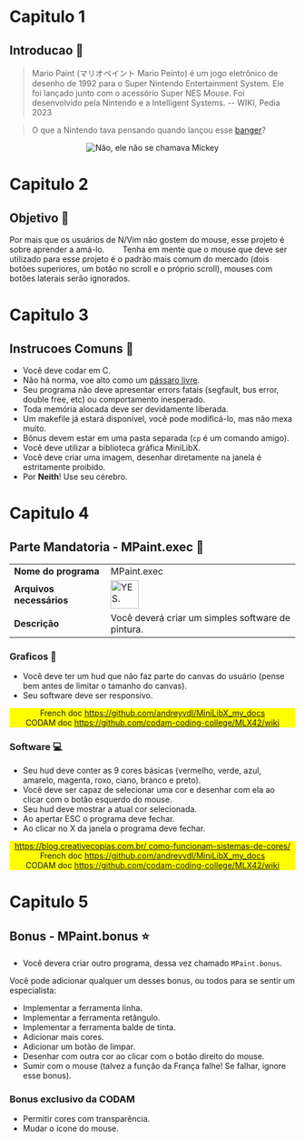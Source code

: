 # Capitulo 1
## Introducao 📢

> Mario Paint (マリオペイント Mario Peinto) é um jogo eletrônico de desenho de
> 1992 para o Super Nintendo Entertainment System. Ele foi lançado junto com o
> acessório Super NES Mouse. Foi desenvolvido pela Nintendo e a Intelligent
> Systems. -- WIKI, Pedia 2023

> O que a Nintendo tava pensando quando lançou esse <a href="https://youtu.be/
	uCRB5N8LQN4?si=NCp5ixcapw73F4ZU" target="_blank">banger</a>?

<div align="center">
	<img src="https://www.computerhope.com/issues/pictures/first-mouse.png"
		alt="Não, ele não se chamava Mickey">
</div>

# Capitulo 2
## Objetivo 🎯

Por mais que os usuários de N/Vim não gostem do mouse, esse projeto é sobre
aprender a amá-lo.
&emsp;&emsp;Tenha em mente que o mouse que deve ser utilizado para esse projeto
é o padrão mais comum do mercado (dois botões superiores, um botão no scroll e
o próprio scroll), mouses com botões laterais serão ignorados.

# Capitulo 3
## Instrucoes Comuns 📝

- Você deve codar em C.
- Não há norma, voe alto como um
	<a href="https://www.youtube.com/watch?v=d43lJsK7Kvo">pássaro livre</a>.
- Seu programa não deve apresentar errors fatais (segfault, bus error, double
	free, etc) ou comportamento inesperado.
- Toda memória alocada deve ser devidamente liberada.
- Um makefile já estará disponível, você pode modificá-lo, mas não mexa muito.
- Bônus devem estar em uma pasta separada (`cp` é um comando amigo).
- Você deve utilizar a biblioteca gráfica MiniLibX.
- Você deve criar uma imagem, desenhar diretamente na janela é estritamente
	proibido.
- Por **Neith**! Use seu cérebro.

# Capitulo 4
## Parte Mandatoria - MPaint.exec 🔰

<table align="center">
	<tr>
		<td style="font-weight: bold">Nome do programa</td>
		<td>MPaint.exec</td>
	</tr>
	<tr>
		<td style="font-weight: bold">Arquivos necessários</td>
		<td><img src="https://external-content.duckduckgo.com/iu/?u=https
			%3A%2F%2Fi.kym-cdn.com%2Fphotos%2Fimages%2Ffacebook%2F001%2F650
			%2F747%2Faaf.png&f=1&nofb=1&ipt
			=c2207ab0bf2f61352e482d823d47c17c9b44335119f91b6b8479907357e56152
			&ipo=images" alt="YES." width="50px"></td>
	</tr>
	<tr>
		<td style="font-weight: bold">Descrição</td>
		<td>Você deverá criar um simples software de pintura.</td>
	</tr>
</table>

### Graficos 👾

- Você deve ter um hud que não faz parte do canvas do usuário (pense bem antes
	de limitar o tamanho do canvas).
- Seu software deve ser responsivo.

<div align="center" style="background-color: yellow">
	French doc <a href="https://github.com/andreyvdl/MiniLibX_my_docs"
		target="_blank">https://github.com/andreyvdl/MiniLibX_my_docs</a><br>
	CODAM doc <a href="https://github.com/codam-coding-college/MLX42/wiki"
		target="_blank">https://github.com/codam-coding-college/MLX42/wiki</a>
</div>

### Software 💻

- Seu hud deve conter as 9 cores básicas (vermelho, verde, azul, amarelo,
	magenta, roxo, ciano, branco e preto).
- Você deve ser capaz de selecionar uma cor e desenhar com ela ao clicar
	com o botão esquerdo do mouse.
- Seu hud deve mostrar a atual cor selecionada.
- Ao apertar ESC o programa deve fechar.
- Ao clicar no X da janela o programa deve fechar.

<div align="center" style="background-color: yellow">
	<a href="https://blog.creativecopias.com.br/
		como-funcionam-sistemas-de-cores/">https://blog.creativecopias.com.br/
		como-funcionam-sistemas-de-cores/</a><br>
	French doc <a href="https://github.com/andreyvdl/MiniLibX_my_docs"
		target="_blank">https://github.com/andreyvdl/MiniLibX_my_docs</a><br>
	CODAM doc <a href="https://github.com/codam-coding-college/MLX42/wiki"
		target="_blank">https://github.com/codam-coding-college/MLX42/wiki</a>
</div>

# Capitulo 5
## Bonus - MPaint.bonus ⭐

- Você devera criar outro programa, dessa vez chamado `MPaint.bonus`.

Você pode adicionar qualquer um desses bonus, ou todos para se sentir um
especialista:

- Implementar a ferramenta linha.
- Implementar a ferramenta retângulo.
- Implementar a ferramenta balde de tinta.
- Adicionar mais cores.
- Adicionar um botão de limpar.
- Desenhar com outra cor ao clicar com o botão direito do mouse.
- Sumir com o mouse (talvez a função da França falhe! Se falhar, ignore esse
	bonus).

### Bonus exclusivo da CODAM

- Permitir cores com transparência.
- Mudar o ícone do mouse.
